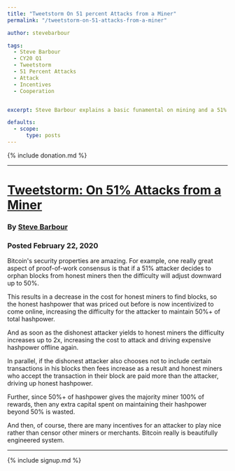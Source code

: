 ```yaml
---
title: "Tweetstorm On 51 percent Attacks from a Miner"
permalink: "/tweetstorm-on-51-attacks-from-a-miner"

author: stevebarbour

tags:
  - Steve Barbour
  - CY20 Q1
  - Tweetstorm
  - 51 Percent Attacks
  - Attack
  - Incentives
  - Cooperation


excerpt: Steve Barbour explains a basic funamental on mining and a 51% attack. Posted February 22, 2020.

defaults:
  - scope:
      type: posts
---
```


{% include donation.md %}

***

# [Tweetstorm: On 51% Attacks from a Miner](https://twitter.com/SGBarbour/status/1231344795991175168)
### By [Steve Barbour](https://twitter.com/SGBarbour)
### Posted February 22, 2020

Bitcoin's security properties are amazing. For example, one really great aspect of proof-of-work consensus is that if a 51% attacker decides to orphan blocks from honest miners then the difficulty will adjust downward up to 50%.

This results in a decrease in the cost for honest miners to find blocks, so the honest hashpower that was priced out before is now incentivized to come online, increasing the difficulty for the attacker to maintain 50%+ of total hashpower.

And as soon as the dishonest attacker yields to honest miners the difficulty increases up to 2x, increasing the cost to attack and driving expensive hashpower offline again.

In parallel, if the dishonest attacker also chooses not to include certain transactions in his blocks then fees increase as a result and honest miners who accept the transaction in their block are paid more than the attacker, driving up honest hashpower.

Further, since 50%+ of hashpower gives the majority miner 100% of rewards, then any extra capital spent on maintaining their hashpower beyond 50% is wasted.

And then, of course, there are many incentives for an attacker to play nice rather than censor other miners or merchants. Bitcoin really is beautifully engineered system.

***

{% include signup.md %}
